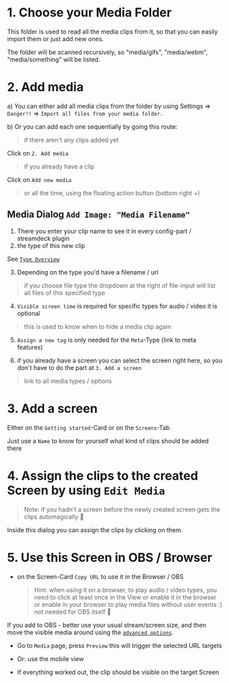 # 1. Choose your Media Folder

This folder is used to read all the media clips from it, 
so that you can easily import them or just add new ones.

The folder will be scanned recursively, so "media/gifs", "media/webm", 
"media/something" will be listed.

# 2. Add media

a) You can either add all media clips from the folder by using 
Settings => `Danger!!` => `Import all files from your media folder.`

b) Or you can add each one sequentially by going this route:

> if there aren't any clips added yet

Click on `2. Add media`

> if you already have a clip

Click on `Add new media`

> or all the time, using the floating action button (bottom right +)


## Media Dialog `Add Image: "Media Filename"`

1. There you enter your clip name to see it in every config-part / streamdeck plugin
2. the type of this new clip

  See [`Type Overview`](./type_overview.md)

3. Depending on the type you'd have a filename / url
> if you choose file type the dropdown at the right of file-input will list all files of this specified type

4. `Visible screen time` is required for specific types for audio / video it is optional
> this is used to know when to hide a media clip again

5. `Assign a new tag` is only needed for the `Meta`-Type (link to meta features)

6. if you already have a screen you can select the screen right here, so you don't have to do the part at `3. Add a screen` 

> link to all media types / options

# 3. Add a screen

Either on the `Getting started`-Card or on the `Screens`-Tab

Just use a `Name` to know for yourself what kind of clips should be added there

# 4. Assign the clips to the created Screen by using `Edit Media`

> Note: if you hadn't a screen before the newly created screen gets the clips automagically :tada:

Inside this dialog you can assign the clips by clicking on them.

# 5. Use this Screen in OBS / Browser

- on the Screen-Card `Copy URL` to use it in the Browser / OBS

  > Hint: when using it on a browser, to play audio / video types,
  > you need to click at least once in the View or enable it in the browser
  or enable in your browser to play media files without user events :)                                                    
  > not needed for OBS itself :tada:

If you add to OBS - better use your usual stream/screen size, and then move the visible media around using the [`advanced options`](./screen_media_advanced_settings.md).

- Go to `Media` page, press `Preview` this will trigger the selected URL targets
  
- Or: use the mobile view
  
- If everything worked out, the clip should be visible on the target Screen
